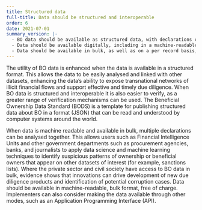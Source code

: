 ```yaml
---
title: Structured data
full-title: Data should be structured and interoperable
order: 6
date: 2021-07-01
summary_version: |-
  - BO data should be available as structured data, with declarations conforming to a specified data model or template.
  - Data should be available digitally, including in a machine-readable format.
  - Data should be available in bulk, as well as on a per record basis, free of charge.
---
```


The utility of BO data is enhanced when the data is available in a structured format. This allows the data to be easily analysed and linked with other datasets, enhancing the data’s ability to expose transnational networks of illicit financial flows and support effective and timely due diligence. When BO data is structured and interoperable it is also easier to verify, as a greater range of verification mechanisms can be used. The Beneficial Ownership Data Standard (BODS) is a template for publishing structured data about BO in a format (JSON) that can be read and understood by computer systems around the world.

When data is machine readable and available in bulk, multiple declarations can be analysed together. This allows users such as Financial Intelligence Units and other government departments such as procurement agencies, banks, and journalists to apply data science and machine learning techniques to identify suspicious patterns of ownership or beneficial owners that appear on other datasets of interest (for example, sanctions lists). Where the private sector and civil society have access to BO data in bulk, evidence shows that innovations can drive development of new due diligence products and identification of potential corruption cases. Data should be available in machine-readable, bulk format, free of charge. Implementers can also consider making the data available through other modes, such as an Application Programming Interface (API).